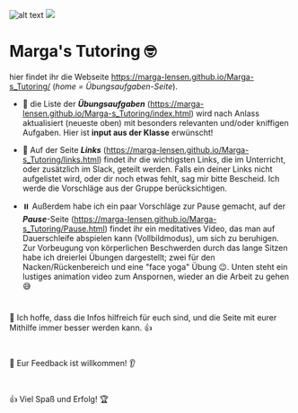 ![alt text](<src/logos/Bildschirmfoto vom 2024-06-27 12-52-34.png 50%>) ![](https://komarev.com/ghpvc/?username=marga-lensen&color=fbbf24)

<h1> Marga's Tutoring 🤓</h1>


hier findet ihr die Webseite https://marga-lensen.github.io/Marga-s_Tutoring/  (*home = Übungsaufgaben-Seite*).

- 📝 die Liste der **_Übungsaufgaben_** (https://marga-lensen.github.io/Marga-s_Tutoring/index.html) wird nach Anlass aktualisiert (neueste oben) mit besonders relevanten und/oder kniffigen Aufgaben. Hier ist **input aus der Klasse** erwünscht! 

- 🔗 Auf der Seite **_Links_** (https://marga-lensen.github.io/Marga-s_Tutoring/links.html) findet ihr die wichtigsten Links, die im Unterricht, oder zusätzlich im Slack, geteilt werden. 
Falls ein deiner Links nicht aufgelistet wird, oder dir noch etwas fehlt, sag mir bitte Bescheid. Ich werde die Vorschläge aus der Gruppe berücksichtigen.

- ⏸️ Außerdem habe ich ein paar Vorschläge zur Pause gemacht, auf der **_Pause_**-Seite (https://marga-lensen.github.io/Marga-s_Tutoring/Pause.html) findet ihr ein meditatives Video, das man auf Dauerschleife abspielen kann (Vollbildmodus), um sich zu beruhigen.
Zur Vorbeugung von körperlichen Beschwerden durch das lange Sitzen habe ich dreierlei Übungen dargestellt; zwei für den Nacken/Rückenbereich und eine "face yoga" Übung 😉. Unten steht ein lustiges animation video zum Anspornen, wieder an die Arbeit zu gehen 😅
#

🙏 Ich hoffe, dass die Infos hilfreich für euch sind, und die Seite mit eurer Mithilfe immer besser werden kann. 👍️
#

💬 Eur Feedback ist willkommen! 👂️
#

👍️ Viel Spaß und Erfolg! 🏆️
#


